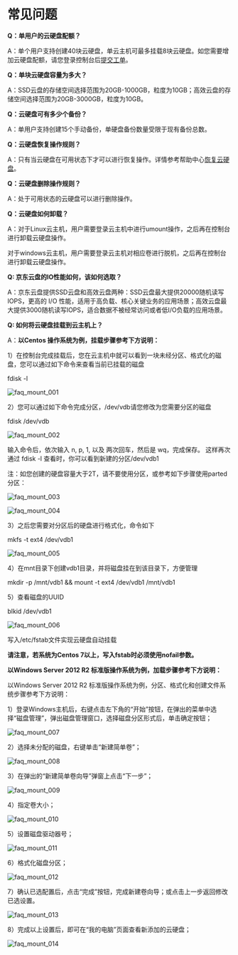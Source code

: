 # 常见问题

**Q：单用户的云硬盘配额？**

A：单个用户支持创建40块云硬盘，单云主机可最多挂载8块云硬盘。如您需要增加云硬盘配额，请您登录控制台后[提交工单](https://ticket.jdcloud.com/myorder/form?cateId=1&questionId=162)。

**Q：单块云硬盘容量为多大？**

A：SSD云盘的存储空间选择范围为20GB-1000GB，粒度为10GB；高效云盘的存储空间选择范围为20GB-3000GB，粒度为10GB。


**Q：云硬盘可有多少个备份？**

A：单用户支持创建15个手动备份，单硬盘备份数量受限于现有备份总数。

**Q：云硬盘恢复操作规则？**

A：只有当云硬盘在可用状态下才可以进行恢复操作。详情参考帮助中心[恢复云硬盘](https://www.jdcloud.com/help/detail/512/isCatalog/1)。

   
**Q：云硬盘删除操作规则？**

A：处于可用状态的云硬盘可以进行删除操作。

**Q：云硬盘如何卸载？**

A：对于Linux云主机，用户需要登录云主机中进行umount操作，之后再在控制台进行卸载云硬盘操作。

对于windows云主机，用户需要登录云主机对相应卷进行脱机，之后再在控制台进行卸载云硬盘操作。

**Q: 京东云盘的IO性能如何，该如何选取？**

A：京东云盘提供SSD云盘和高效云盘两种：SSD云盘最大提供20000随机读写IOPS，更高的 I/O 性能，适用于高负载、核心关键业务的应用场景；高效云盘最大提供3000随机读写IOPS，适合数据不被经常访问或者低I/O负载的应用场景。

**Q: 如何将云硬盘挂载到云主机上？**

A：**以Centos 操作系统为例，挂载步骤参考下方说明：**

1）在控制台完成挂载后，您在云主机中就可以看到一块未经分区、格式化的磁盘，您可以通过如下命令来查看当前已挂载的磁盘

fdisk -l

![faq_mount_001](https://github.com/jdcloudcom/cn/blob/edit/image/Elastic-Compute/CloudDisk/faq_mount_001.png)


2）您可以通过如下命令完成分区，/dev/vdb请您修改为您需要分区的磁盘

fdisk   /dev/vdb

![faq_mount_002](https://github.com/jdcloudcom/cn/blob/edit/image/Elastic-Compute/CloudDisk/faq_mount_002.png)

输入命令后，依次输入 n, p, 1, 以及 两次回车，然后是 wq，完成保存。 这样再次通过 fdisk -l 查看时，你可以看到新建的分区/dev/vdb1

注：如您创建的硬盘容量大于2T，请不要使用分区，或参考如下步骤使用parted分区：

![faq_mount_003](https://github.com/jdcloudcom/cn/blob/edit/image/Elastic-Compute/CloudDisk/faq_mount_003.png)

![faq_mount_004](https://github.com/jdcloudcom/cn/blob/edit/image/Elastic-Compute/CloudDisk/faq_mount_004.jpg)

3）之后您需要对分区后的硬盘进行格式化，命令如下

mkfs -t ext4 /dev/vdb1

![faq_mount_005](https://github.com/jdcloudcom/cn/blob/edit/image/Elastic-Compute/CloudDisk/faq_mount_005.png)


4）在mnt目录下创建vdb1目录，并将磁盘挂在到该目录下，方便管理

mkdir -p /mnt/vdb1 && mount -t ext4 /dev/vdb1 /mnt/vdb1

5）查看磁盘的UUID

blkid /dev/vdb1

![faq_mount_006](https://github.com/jdcloudcom/cn/blob/edit/image/Elastic-Compute/CloudDisk/faq_mount_006.png)

写入/etc/fstab文件实现云硬盘自动挂载

**请注意，若系统为Centos 7以上，写入fstab时必须使用nofail参数。**

**以Windows Server 2012 R2 标准版操作系统为例，加载步骤参考下方说明：**

以Windows Server 2012 R2 标准版操作系统为例，分区、格式化和创建文件系统步骤参考下方说明：

1）登录Windows主机后，右键点击左下角的“开始”按钮，在弹出的菜单中选择“磁盘管理”，弹出磁盘管理窗口，选择磁盘分区形式后，单击确定按钮；

![faq_mount_007](https://github.com/jdcloudcom/cn/blob/edit/image/Elastic-Compute/CloudDisk/faq_mount_007.jpg)

2）选择未分配的磁盘，右键单击“新建简单卷”；

![faq_mount_008](https://github.com/jdcloudcom/cn/blob/edit/image/Elastic-Compute/CloudDisk/faq_mount_008.jpg)

3）在弹出的“新建简单卷向导”弹窗上点击“下一步”；

![faq_mount_009](https://github.com/jdcloudcom/cn/blob/edit/image/Elastic-Compute/CloudDisk/faq_mount_009.png)

4）指定卷大小；

![faq_mount_010](https://github.com/jdcloudcom/cn/blob/edit/image/Elastic-Compute/CloudDisk/faq_mount_010.jpg)

5）设置磁盘驱动器号；

![faq_mount_011](https://github.com/jdcloudcom/cn/blob/edit/image/Elastic-Compute/CloudDisk/faq_mount_011.jpg)


6）格式化磁盘分区；

![faq_mount_012](https://github.com/jdcloudcom/cn/blob/edit/image/Elastic-Compute/CloudDisk/faq_mount_012.jpg)

7）确认已选配置后，点击“完成”按钮，完成新建卷向导；或点击上一步返回修改已选设置。


![faq_mount_013](https://github.com/jdcloudcom/cn/blob/edit/image/Elastic-Compute/CloudDisk/faq_mount_013.jpg)

8）完成以上设置后，即可在“我的电脑”页面查看新添加的云硬盘；

![faq_mount_014](https://github.com/jdcloudcom/cn/blob/edit/image/Elastic-Compute/CloudDisk/faq_mount_014.png)





